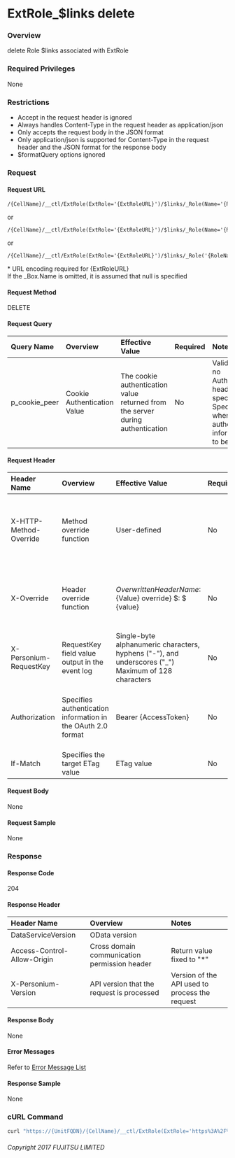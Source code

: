 # ExtRole\_$links delete

### Overview

delete Role $links associated with ExtRole

### Required Privileges

None

### Restrictions

* Accept in the request header is ignored
* Always handles Content-Type in the request header as application/json
* Only accepts the request body in the JSON format
* Only application/json is supported for Content-Type in the request header and the JSON format for the response body
* $formatQuery options ignored


### Request

#### Request URL

```
/{CellName}/__ctl/ExtRole(ExtRole='{ExtRoleURL}')/$links/_Role(Name='{RoleName}',_Box.Name='{BoxName}')
```

or

```
/{CellName}/__ctl/ExtRole(ExtRole='{ExtRoleURL}')/$links/_Role(Name='{RoleName}')
```

or

```
/{CellName}/__ctl/ExtRole(ExtRole='{ExtRoleURL}')/$links/_Role('{RoleName}')
```

\* URL encoding required for {ExtRoleURL}  
If the \_Box.Name is omitted, it is assumed that null is specified

#### Request Method

DELETE

#### Request Query

|Query Name|Overview|Effective Value|Required|Notes|
|:--|:--|:--|:--|:--|
|p_cookie_peer|Cookie Authentication Value|The cookie authentication value returned from the server during authentication|No|Valid only if no Authorization header specified<br>Specify this when cookie authentication information is to be used|

#### Request Header

|Header Name|Overview|Effective Value|Required|Notes|
|:--|:--|:--|:--|:--|
|X-HTTP-Method-Override|Method override function|User-defined|No|If you specify this value when requesting with the POST method, the specified value will be used as a method.|
|X-Override|Header override function|${OverwrittenHeaderName}:${Value} override} $: $ {value}|No|Overwrite normal HTTP header value. To overwrite multiple headers, specify multiple X-Override headers.|
|X-Personium-RequestKey|RequestKey field value output in the event log|Single-byte alphanumeric characters, hyphens ("-"), and underscores ("_")<br>Maximum of 128 characters|No|PCS-${UNIXtime} by default|
|Authorization|Specifies authentication information in the OAuth 2.0 format|Bearer {AccessToken}|No|* Authentication tokens are the tokens acquired using the Authentication Token Acquisition API|
|If-Match|Specifies the target ETag value|ETag value|No|[*] by default|

#### Request Body

None

#### Request Sample

None


### Response

#### Response Code

204

#### Response Header

|Header Name|Overview|Notes|
|:--|:--|:--|
|DataServiceVersion|OData version||
|Access-Control-Allow-Origin|Cross domain communication permission header|Return value fixed to "*"|
|X-Personium-Version|API version that the request is processed|Version of the API used to process the request|

#### Response Body

None

#### Error Messages

Refer to [Error Message List](004_Error_Messages.md)

#### Response Sample

None

### cURL Command

```sh
curl "https://{UnitFQDN}/{CellName}/__ctl/ExtRole(ExtRole='https%3A%2F%2F{UnitFQDN}%2F{CellName}%2F__role%2F__%2F{ExtRoleName}',_Relation.Name='{RelationName}',_Relation._Box.Name='{BoxName}')/\$links/_Role('{RoleName}')" -X DELETE -i -H 'Authorization: Bearer {AccessToken}' -H 'Accept: application/json'
```


###### Copyright 2017 FUJITSU LIMITED
